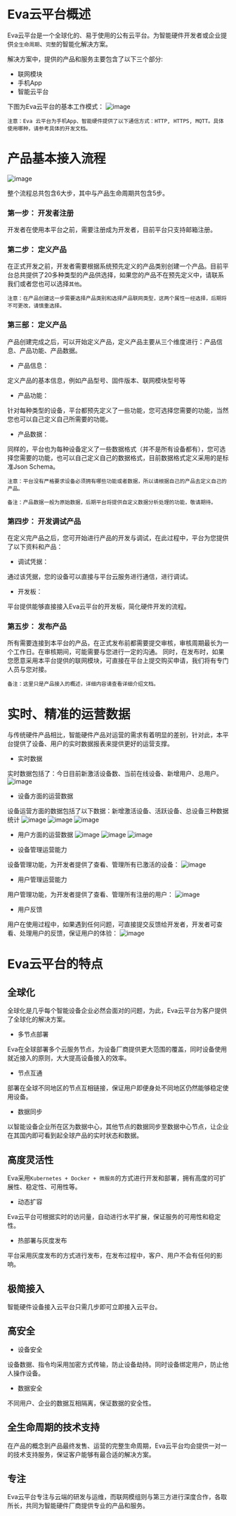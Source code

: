 # Eva云平台概述

Eva云平台是一个全球化的、易于使用的公有云平台。为智能硬件开发者或企业提供`全生命周期`、`完整`的智能化解决方案。

解决方案中，提供的产品和服务主要包含了以下三个部分:
- 联网模块
- 手机App
- 智能云平台

下图为Eva云平台的基本工作模式：
![image](https://raw.githubusercontent.com/umasuo/eva-cloud/master/docs/res/basic_structure.png)

`注意：Eva 云平台为手机App、智能硬件提供了以下通信方式：HTTP, HTTPS, MQTT。具体使用哪种，请参考具体的开发文档。`

# 产品基本接入流程
![image](https://raw.githubusercontent.com/umasuo/eva-cloud/master/docs/res/basic_flow.png)

整个流程总共包含6大步，其中与产品生命周期共包含5步。
### 第一步： 开发者注册
开发者在使用本平台之前，需要注册成为开发者，目前平台只支持邮箱注册。
### 第二步： 定义产品
在正式开发之前，开发者需要根据系统预先定义的产品类别创建一个产品。目前平台总共提供了20多种类型的产品供选择，如果您的产品不在预先定义中，请联系我们或者您也可以选择`其他`。

`注意：在产品创建这一步需要选择产品类别和选择产品联网类型，这两个属性一经选择，后期将不可更改，请慎重选择。`
### 第三部： 定义产品
产品创建完成之后，可以开始定义产品，定义产品主要从三个维度进行：产品信息、产品功能、产品数据。
- 产品信息： 

定义产品的基本信息，例如产品型号、固件版本、联网模块型号等

- 产品功能：

针对每种类型的设备，平台都预先定义了一些功能，您可选择您需要的功能，当然您也可以自己定义自己所需要的功能。

- 产品数据：

同样的，平台也为每种设备定义了一些数据格式（并不是所有设备都有），您可选择您需要的功能，也可以自己定义自己的数据格式，目前数据格式定义采用的是标准Json Schema。

`注意：平台没有严格要求设备必须拥有哪些功能或者数据，所以请根据自己的产品去定义自己的产品。`

`备注：产品数据一般为原始数据，后期平台将提供自定义数据分析处理的功能，敬请期待。`

### 第四步： 开发调试产品
在定义完产品之后，您可开始进行产品的开发与调试，在此过程中，平台为您提供了以下资料和产品：
- 调试凭据：

通过该凭据，您的设备可以直接与平台云服务进行通信，进行调试。

- 开发板：

平台提供能够直接接入Eva云平台的开发板，简化硬件开发的流程。

### 第五步： 发布产品
所有需要连接到本平台的产品，在正式发布前都需要提交审核，审核周期最长为一个工作日。在审核期间，可能需要与您进行一定的沟通。
同时，在发布时，如果您愿意采用本平台提供的联网模块，可直接在平台上提交购买申请，我们将有专门人员与您对接。

`备注：这里只是产品接入的概述，详细内容请查看详细介绍文档。`

# 实时、精准的运营数据
与传统硬件产品相比，智能硬件产品对运营的需求有着明显的差别，针对此，本平台提供了设备、用户的实时数据报表来提供更好的运营支撑。

- 实时数据

实时数据包括了：今日目前新激活设备数、当前在线设备、新增用户、总用户。
![image](https://raw.githubusercontent.com/umasuo/eva-cloud/master/docs/res/report_realtime.png)

- 设备方面的运营数据

设备运营方面的数据包括了以下数据：新增激活设备、活跃设备、总设备三种数据统计
![image](https://raw.githubusercontent.com/umasuo/eva-cloud/master/docs/res/report_increase_device.png)
![image](https://raw.githubusercontent.com/umasuo/eva-cloud/master/docs/res/report_activity_device.png)
![image](https://raw.githubusercontent.com/umasuo/eva-cloud/master/docs/res/report_total_device.png)

- 用户方面的运营数据
![image](https://raw.githubusercontent.com/umasuo/eva-cloud/master/docs/res/report_increase_user.png)
![image](https://raw.githubusercontent.com/umasuo/eva-cloud/master/docs/res/report_activity_user.png)
![image](https://raw.githubusercontent.com/umasuo/eva-cloud/master/docs/res/report_total_user.png)

- 设备管理运营能力

设备管理功能，为开发者提供了查看、管理所有已激活的设备：
![image](https://raw.githubusercontent.com/umasuo/eva-cloud/master/docs/res/device_manager.png)

- 用户管理运营能力

用户管理功能，为开发者提供了查看、管理所有注册的用户：
![image](https://raw.githubusercontent.com/umasuo/eva-cloud/master/docs/res/user_manager.png)

- 用户反馈

用户在使用过程中，如果遇到任何问题，可直接提交反馈给开发者，开发者可查看、处理用户的反馈，保证用户的体验：
![image](https://raw.githubusercontent.com/umasuo/eva-cloud/master/docs/res/feedback.png)

# Eva云平台的特点

## 全球化
全球化是几乎每个智能设备企业必然会面对的问题，为此，Eva云平台为客户提供了全球化的解决方案。
- 多节点部署

Eva在全球部署多个云服务节点，为设备厂商提供更大范围的覆盖，同时设备使用就近接入的原则，大大提高设备接入的效率。

- 节点互通

部署在全球不同地区的节点互相链接，保证用户即便身处不同地区仍然能够稳定使用设备。

- 数据同步

以智能设备企业所在区为数据中心，其他节点的数据同步至数据中心节点，让企业在其国内即可看到起全球产品的实时状态和数据。

## 高度灵活性
Eva采用`Kubernetes + Docker + 微服务`的方式进行开发和部署，拥有高度的可扩展性、稳定性、可用性等。
- 动态扩容

Eva云平台可根据实时的访问量，自动进行水平扩展，保证服务的可用性和稳定性。

- 热部署与灰度发布

平台采用灰度发布的方式进行发布，在发布过程中，客户、用户不会有任何的影响。

## 极简接入
智能硬件设备接入云平台只需几步即可立即接入云平台。

## 高安全
- 设备安全

设备数据、指令均采用加密方式传输，防止设备劫持。同时设备绑定用户，防止他人操作设备。

- 数据安全

不同用户、企业的数据互相隔离，保证数据的安全性。

## 全生命周期的技术支持
在产品的概念到产品最终发售、运营的完整生命周期，Eva云平台均会提供一对一的技术支持服务，保证客户能够有最合适的解决方案。

## 专注
Eva云平台专注与云端的研发与运维，而联网模组则与第三方进行深度合作，各取所长，共同为智能硬件厂商提供专业的产品和服务。

